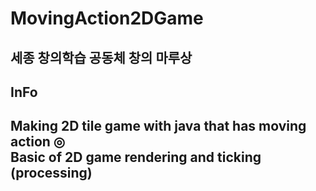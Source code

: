 # MovingAction2DGame
세종 창의학습 공동체 창의 마루상
-------------

## InFo
<h2>Making 2D tile game with java that has moving action ◎</br>
  Basic of 2D game rendering and ticking (processing)</h2>



